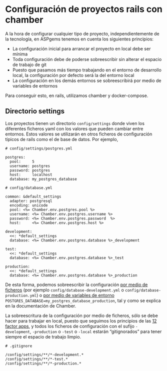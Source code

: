 # Configuración de proyectos rails con chamber

A la hora de configurar cualquier tipo de proyecto, independientemente de la tecnología, en ASPgems tenemos en cuenta los siguientes principios:

* La configuración inicial para arrancar el proyecto en local debe ser mínima
* Toda configuración debe de poderse sobreescribir sin alterar el espacio de trabajo de git
* Puesto que pasamos más tiempo trabajando en el entorno de desarrollo local, la configuración por defecto será la del entorno local
* La configuración en los demás entornos se sobreescribirá por medio de variables de entornos

Para conseguir esto, en rails, utilizamos chamber y docker-compose.

## Directorio settings <a id="directorio-settings"></a>

Los proyectos tienen un directorio `config/settings` donde viven los diferentes ficheros yaml con los valores que pueden cambiar entre entornos. Estos valores se utilizarán en otros ficheros de configuración típicos de rails como el de base de datos. Por ejemplo,

```text
# config/settings/postgres.yml

postgres:
  pool:     5
  username: postgres
  password: postgres
  host:     localhost
  database: my_postgres_database
```

```text
# config/database.yml

common: &default_settings
  adapter: postgresql
  encoding: unicode
  pool: <%= Chamber.env.postgres.pool %>
  username: <%= Chamber.env.postgres.username %>
  password: <%= Chamber.env.postgres.password  %>
  host:     <%= Chamber.env.postgres.host %>

development:
  <<: *default_settings
  database: <%= Chamber.env.postgres.database %>_development

test:
  <<: *default_settings
  database: <%= Chamber.env.postgres.database %>_test

production:
  <<: *default_settings
  database: <%= Chamber.env.postgres.database %>_production

```

De esta forma, podemos sobreescribir la configuración [por medio de ficheros](https://github.com/thekompanee/chamber/wiki/File-Based-Namespaces) \(por ejemplo `config/database-development.yml` o `config/database-production.yml`\) o [por medio de variables de entorno](https://github.com/thekompanee/chamber/wiki/Environment-Variables) `POSTGRES_DATABASE=my_postgres_database_production`, tal y como se explica en la documentación de Chamber.

La sobreescritura de la configuración por medio de ficheros, sólo se debe hacer para trabajar en local, puesto que seguimos los principios de las [12 factor apps](https://12factor.net/config), y todos los ficheros de configuración con el sufijo `-development`, `-production` o `-test` o `-local` estarán “gitignorados” para tener siempre el espacio de trabajo limpio.

```text
# .gitignore

/config/settings/**/*-development.*
/config/settings/**/*-test.*
/config/settings/**/*-production.*
```

